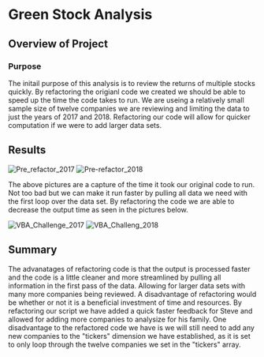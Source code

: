 # Green Stock Analysis

## Overview of Project

### Purpose
The initail purpose of this analysis is to review the returns of multiple stocks quickly. By refactoring the origianl code we created we should be able to speed up the time the code takes to run. We are useing a relatively small sample size of twelve companies we are reviewing and limiting the data to just the years of 2017 and 2018. Refactoring our code will allow for quicker computation if we were to add larger data sets.

## Results
![Pre_refactor_2017](https://user-images.githubusercontent.com/80363261/112741191-01c4ee80-8f49-11eb-8e3e-b129890821cd.png)
![Pre-refactor_2018](https://user-images.githubusercontent.com/80363261/112741192-038eb200-8f49-11eb-808e-15cf4ee3556e.png)

The above pictures are a capture of the time it took our original code to run. Not too bad but we can make it run faster by pulling all data we need with the first loop over the data set. By refactoring the code we are able to decrease the output time as seen in the pictures below.

![VBA_Challenge_2017](https://user-images.githubusercontent.com/80363261/112741197-0ab5c000-8f49-11eb-9ea9-e7575400e6ff.png)
![VBA_Challeng_2018](https://user-images.githubusercontent.com/80363261/112741198-0c7f8380-8f49-11eb-8127-29b30c287c4f.png)

## Summary
The advanatages of refactoring code is that the output is processed faster and the code is a little cleaner and more streamlined by pulling all information in the first pass of the data. Allowing for larger data sets with many more companies being reviewed. A disadvantage of refactoring would be whether or not it is a beneficial investment of time and resources. By refactoring our script we have added a quick faster feedback for Steve and allowed for adding more companies to analysize for his family. One disadvantage to the refactored code we have is we will still need to add any new companies to the "tickers" dimension we have established, as it is set to only loop through the twelve companies we set in the "tickers" array.
